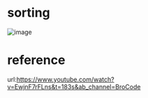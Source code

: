 # sorting

![image](https://user-images.githubusercontent.com/114131391/223794937-786eda07-ac7a-4f0a-af29-adbaa444f1e9.png)


# reference
url:https://www.youtube.com/watch?v=EwjnF7rFLns&t=183s&ab_channel=BroCode
